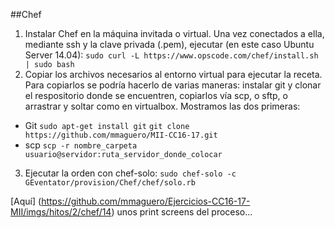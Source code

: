 ##Chef

1. Instalar Chef en la máquina invitada o virtual. Una vez conectados a ella, mediante ssh y la clave privada (.pem), ejecutar (en este caso Ubuntu Server 14.04):
``` sudo curl -L https://www.opscode.com/chef/install.sh | sudo bash ```
2. Copiar los archivos necesarios al entorno virtual para ejecutar la receta. Para copiarlos se podría hacerlo de varias maneras: instalar git y clonar el respositorio donde se encuentren, copiarlos vía scp, o sftp, o arrastrar y soltar como en virtualbox. Mostramos las dos primeras:
- Git 
``` sudo apt-get install git ```
``` git clone https://github.com/mmaguero/MII-CC16-17.git ```
- scp
``` scp -r nombre_carpeta usuario@servidor:ruta_servidor_donde_colocar ```
3. Ejecutar la orden con chef-solo:
``` sudo chef-solo -c GEventator/provision/Chef/chef/solo.rb ```

[Aquí] (https://github.com/mmaguero/Ejercicios-CC16-17-MII/imgs/hitos/2/chef/14) unos print screens del proceso...
